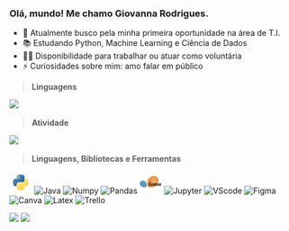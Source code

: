 ### Olá, mundo! Me chamo Giovanna Rodrigues.

- 🎯 Atualmente busco pela minha primeira oportunidade na área de T.I.
- 📚 Estudando Python, Machine Learning e Ciência de Dados
- 👩‍💻 Disponibilidade para trabalhar ou atuar como voluntária
- ⚡ Curiosidades sobre mim: amo falar em público

> **Linguagens**

<div align="left">
    <img height="130px" src="https://github-readme-stats-api-holic-x.vercel.app/api/top-langs/?username=rngiovanna4&theme=gruvbox_light&layout=compact"/>
</div>

> **Atividade**
<div align="left">
    <img height="150px" src="https://github-readme-streak-stats.herokuapp.com/?user=rngiovanna4&theme=gruvbox_light"/>
</div>

> **Linguagens, Bibliotecas e Ferramentas**

<img title="Python" alt="Python" width="40px" src="https://raw.githubusercontent.com/github/explore/master/topics/python/python.png"/> <img title="Java" alt="Java"  width="40px" src="https://cdn.jsdelivr.net/gh/devicons/devicon/icons/java/java-original.svg" /> <img title="Numpy" alt="Numpy" width="40px" src="https://cdn.jsdelivr.net/gh/devicons/devicon/icons/numpy/numpy-original.svg" /> <img title="Pandas" alt="Pandas" width="40px" src="https://cdn.jsdelivr.net/gh/devicons/devicon/icons/pandas/pandas-original-wordmark.svg" /> <img title="Scikit-Learn" alt="Scikit Learn" width="40px" src="https://raw.githubusercontent.com/github/explore/master/topics/scikit-learn/scikit-learn.png"/>
<img title="Jupyter" alt="Jupyter" width="40px" src="https://cdn.jsdelivr.net/gh/devicons/devicon/icons/jupyter/jupyter-original-wordmark.svg" />  <img title="VScode" alt="VScode" width="40px" src="https://cdn.jsdelivr.net/gh/devicons/devicon/icons/vscode/vscode-original.svg" /> <img title="Figma" alt="Figma" width="40px" src="https://cdn.jsdelivr.net/gh/devicons/devicon/icons/figma/figma-original.svg" /> <img title="Canva" alt="Canva" width="40px" src="https://cdn.jsdelivr.net/gh/devicons/devicon/icons/canva/canva-original.svg" /> <img title="Latex" alt="Latex" width="40px" src="https://cdn.jsdelivr.net/gh/devicons/devicon/icons/latex/latex-original.svg" /> <img title="Trello" alt="Trello" width="40px" src="https://cdn.jsdelivr.net/gh/devicons/devicon/icons/trello/trello-plain.svg" />
          
            
          
          
          
          
    
           
<div>
  <a href="https://www.linkedin.com/in/giovanna-rodrigues-37296a224/"><img src="https://img.shields.io/badge/LinkedIn-0077B5?style=for-the-badge&logo=linkedin&logoColor=white"></a>
  <a href = "mailto:rngiovanna4@gmail.com"><img src="https://img.shields.io/badge/-Gmail-%23333?style=for-the-badge&logo=gmail&logoColor=white" target="_blank"></a>
</div>
